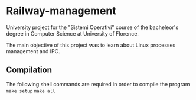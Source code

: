 # Railway-management
University project for the "Sistemi Operativi" course of the bacheleor's degree in Computer Science at University of Florence. 

The main objective of this project was to learn about Linux processes management and IPC.

## Compilation

The following shell commands are required in order to compile the program
`make setup`
`make all`
